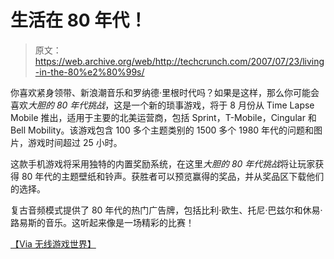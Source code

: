 # 生活在 80 年代！

> 原文：<https://web.archive.org/web/http://techcrunch.com/2007/07/23/living-in-the-80%e2%80%99s/>

你喜欢紧身领带、新浪潮音乐和罗纳德·里根时代吗？如果是这样，那么你可能会喜欢*大胆的 80 年代挑战*，这是一个新的琐事游戏，将于 8 月份从 Time Lapse Mobile 推出，适用于主要的北美运营商，包括 Sprint，T-Mobile，Cingular 和 Bell Mobility。该游戏包含 100 多个主题类别的 1500 多个 1980 年代的问题和图片，游戏时间超过 25 小时。

这款手机游戏将采用独特的内置奖励系统，在这里*大胆的 80 年代挑战*将让玩家获得 80 年代的主题壁纸和铃声。获胜者可以预览赢得的奖品，并从奖品区下载他们的选择。

复古音频模式提供了 80 年代的热门广告牌，包括比利·欧生、托尼·巴兹尔和休易·路易斯的音乐。这听起来像是一场精彩的比赛！

[【Via 无线游戏世界】](https://web.archive.org/web/20210117155429/http://www.wgworld.com/site/article/new-wireless-trivia-game)